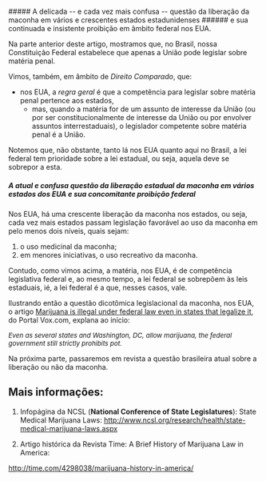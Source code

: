 <br>
##### A delicada -- e cada vez mais confusa -- questão da liberação da maconha em vários e  crescentes estados estadunidenses
###### e sua continuada e insistente proibição em âmbito federal nos EUA.
<br>

Na parte anterior deste artigo, mostramos que, no Brasil, nossa Constituição Federal estabelece que apenas a União pode legislar sobre matéria penal. 

Vimos, também, em âmbito de _Direito Comparado_, que:

- nos EUA, a _regra geral_ é que a competência para legislar sobre matéria penal pertence aos estados, 
  + mas, quando a matéria for de um assunto de interesse da União (ou por ser constitucionalmente de interesse da União ou por envolver assuntos interrestaduais), o legislador competente sobre matéria penal é a União.

Notemos que, não obstante, tanto lá nos EUA quanto aqui no Brasil, a lei federal tem prioridade sobre a lei estadual, ou seja, aquela deve se sobrepor a esta.

##### A atual e confusa questão da liberação estadual da maconha em vários estados dos EUA e sua concomitante proibição federal

Nos EUA, há uma crescente liberação da maconha nos estados, ou seja, cada vez mais estados passam legislação favorável ao uso da maconha em pelo menos dois níveis, quais sejam:

1. o uso medicinal da maconha;
2. em menores iniciativas, o uso recreativo da maconha.

Contudo, como vimos acima, a matéria, nos EUA, é de competência legislativa federal e, ao mesmo tempo, a lei federal se sobrepõem às leis estaduais, ié, a lei federal é a que, nesses casos, vale.

Ilustrando então a questão dicotômica legislacional da maconha, nos EUA, o artigo 
[Marijuana is illegal under federal law even in states that legalize it], do Portal Vox.com, explana ao início:

<cite style="font-size:small">
Even as several states and Washington, DC, allow marijuana, the federal government still strictly prohibits pot.
</cite>


Na próxima parte, passaremos em revista a questão brasileira atual sobre a liberação ou não da maconha.
<br>

Mais informações:
-----------------

[Marijuana is illegal under federal law even in states that legalize it]: https://www.vox.com/cards/marijuana-legalization/marijuana-schedule

1) Infopágina da NCSL (**National Conference of State Legislatures**): State Medical Marijuana Laws:
http://www.ncsl.org/research/health/state-medical-marijuana-laws.aspx

2) Artigo histórica da Revista Time: A Brief History of Marijuana Law in America:

http://time.com/4298038/marijuana-history-in-america/
